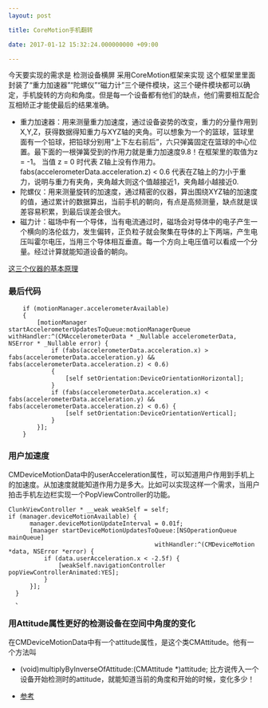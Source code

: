 ```yaml
---
layout: post

title: CoreMotion手机翻转

date: 2017-01-12 15:32:24.000000000 +09:00

---
```



今天要实现的需求是 检测设备横屏 采用CoreMotion框架来实现 这个框架里里面封装了“重力加速器”“陀螺仪”“磁力计”三个硬件模块，这三个硬件模块都可以确定，手机旋转的方向和角度。但是每一个设备都有他们的缺点，他们需要相互配合 互相矫正才能使最后的结果准确。

+ 重力加速器：用来测量重力加速度，通过设备姿势的改变，重力的分量作用到X,Y,Z，获得数据得知重力与XYZ轴的夹角。可以想象为一个的篮球，篮球里面有一个铅球，把铅球分别用“上下左右前后”，六只弹簧固定在篮球的中心位置。最下面的一根弹簧受到的作用力就是重力加速度9.8！在框架里的取值为z = -1。 当值 z = 0 时代表 Z轴上没有作用力。fabs(accelerometerData.acceleration.z) < 0.6 代表在Z轴上的力小于重力，说明与重力有夹角，夹角越大则这个值越接近1，夹角越小越接近0.
+ 陀螺仪：用来测量旋转的加速度，通过精密的仪器，算出围绕XYZ轴的加速度的值，通过累计的数据算出，当前手机的朝向，有点是高频测量，缺点就是误差容易积累，到最后误差会很大。
+ 磁力计：磁场中有一个导体，当有电流通过时，磁场会对导体中的电子产生一个横向的洛伦兹力，发生偏转，正负粒子就会聚集在导体的上下两端，产生电压叫霍尔电压，当用三个导体相互垂直。每一个方向上电压值可以看成一个分量。经过计算就能知道设备的朝向。


[这三个仪器的基本原理](http://blog.sina.com.cn/s/blog_7b9d64af0101cu4p.html)

### 最后代码
```
    if (motionManager.accelerometerAvailable)
    {
        [motionManager startAccelerometerUpdatesToQueue:motionManagerQueue withHandler:^(CMAccelerometerData * _Nullable accelerometerData, NSError * _Nullable error) {
            if (fabs(accelerometerData.acceleration.x) > fabs(accelerometerData.acceleration.y) && fabs(accelerometerData.acceleration.z) < 0.6)
            {
                [self setOrientation:DeviceOrientationHorizontal];
            }
            if (fabs(accelerometerData.acceleration.x) < fabs(accelerometerData.acceleration.y) && fabs(accelerometerData.acceleration.z) < 0.6) {
                [self setOrientation:DeviceOrientationVertical];
            }
        }];
    }
```
### 用户加速度

CMDeviceMotionData中的userAcceleration属性，可以知道用户作用到手机上的加速度。从加速度就能知道作用力是多大。比如可以实现这样一个需求，当用户拍击手机左边栏实现一个PopViewController的功能。
```
ClunkViewController * __weak weakSelf = self;
if (manager.deviceMotionAvailable) {
      manager.deviceMotionUpdateInterval = 0.01f;
      [manager startDeviceMotionUpdatesToQueue:[NSOperationQueue mainQueue]
                                         withHandler:^(CMDeviceMotion *data, NSError *error) {
          if (data.userAcceleration.x < -2.5f) {
              [weakSelf.navigationController popViewControllerAnimated:YES];
          }
      }];
  }
  、
  ```

### 用Attitude属性更好的检测设备在空间中角度的变化

在CMDeviceMotionData中有一个attitude属性，是这个类CMAttitude。他有一个方法叫
- (void)multiplyByInverseOfAttitude:(CMAttitude *)attitude;
比方说传入一个设备开始检测时的attitude，就能知道当前的角度和开始的时候，变化多少！

+ [参考](http://www.ithao123.cn/content-1352936.html)



